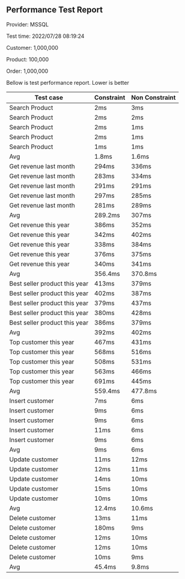 ## Performance Test Report

Provider: MSSQL

Test time: 2022/07/28 08:19:24

Customer: 1,000,000

Product: 100,000

Order: 1,000,000

Bellow is test performance report. Lower is better

|Test case|Constraint|Non Constraint|
|--|--|--|
|Search Product|2ms|3ms|
|Search Product|2ms|2ms|
|Search Product|2ms|1ms|
|Search Product|2ms|1ms|
|Search Product|1ms|1ms|
|Avg|1.8ms|1.6ms|
|Get revenue last month|294ms|336ms|
|Get revenue last month|283ms|334ms|
|Get revenue last month|291ms|291ms|
|Get revenue last month|297ms|285ms|
|Get revenue last month|281ms|289ms|
|Avg|289.2ms|307ms|
|Get revenue this year|386ms|352ms|
|Get revenue this year|342ms|402ms|
|Get revenue this year|338ms|384ms|
|Get revenue this year|376ms|375ms|
|Get revenue this year|340ms|341ms|
|Avg|356.4ms|370.8ms|
|Best seller product this year|413ms|379ms|
|Best seller product this year|402ms|387ms|
|Best seller product this year|379ms|437ms|
|Best seller product this year|380ms|428ms|
|Best seller product this year|386ms|379ms|
|Avg|392ms|402ms|
|Top customer this year|467ms|431ms|
|Top customer this year|568ms|516ms|
|Top customer this year|508ms|531ms|
|Top customer this year|563ms|466ms|
|Top customer this year|691ms|445ms|
|Avg|559.4ms|477.8ms|
|Insert customer|7ms|6ms|
|Insert customer|9ms|6ms|
|Insert customer|9ms|6ms|
|Insert customer|11ms|6ms|
|Insert customer|9ms|6ms|
|Avg|9ms|6ms|
|Update customer|11ms|12ms|
|Update customer|12ms|11ms|
|Update customer|14ms|10ms|
|Update customer|15ms|10ms|
|Update customer|10ms|10ms|
|Avg|12.4ms|10.6ms|
|Delete customer|13ms|11ms|
|Delete customer|180ms|9ms|
|Delete customer|12ms|10ms|
|Delete customer|12ms|10ms|
|Delete customer|10ms|9ms|
|Avg|45.4ms|9.8ms|
